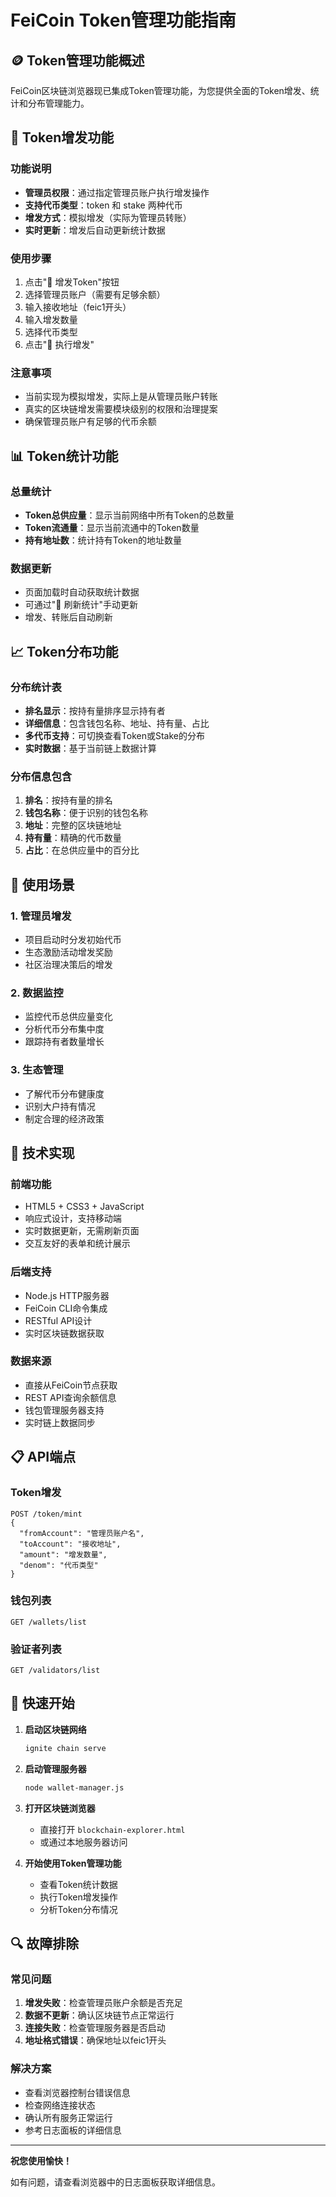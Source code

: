# FeiCoin Token管理功能指南

## 🪙 Token管理功能概述

FeiCoin区块链浏览器现已集成Token管理功能，为您提供全面的Token增发、统计和分布管理能力。

## 🔨 Token增发功能

### 功能说明
- **管理员权限**：通过指定管理员账户执行增发操作
- **支持代币类型**：token 和 stake 两种代币
- **增发方式**：模拟增发（实际为管理员转账）
- **实时更新**：增发后自动更新统计数据

### 使用步骤
1. 点击"🔨 增发Token"按钮
2. 选择管理员账户（需要有足够余额）
3. 输入接收地址（feic1开头）
4. 输入增发数量
5. 选择代币类型
6. 点击"🔨 执行增发"

### 注意事项
- 当前实现为模拟增发，实际上是从管理员账户转账
- 真实的区块链增发需要模块级别的权限和治理提案
- 确保管理员账户有足够的代币余额

## 📊 Token统计功能

### 总量统计
- **Token总供应量**：显示当前网络中所有Token的总数量
- **Token流通量**：显示当前流通中的Token数量
- **持有地址数**：统计持有Token的地址数量

### 数据更新
- 页面加载时自动获取统计数据
- 可通过"🔄 刷新统计"手动更新
- 增发、转账后自动刷新

## 📈 Token分布功能

### 分布统计表
- **排名显示**：按持有量排序显示持有者
- **详细信息**：包含钱包名称、地址、持有量、占比
- **多代币支持**：可切换查看Token或Stake的分布
- **实时数据**：基于当前链上数据计算

### 分布信息包含
1. **排名**：按持有量的排名
2. **钱包名称**：便于识别的钱包名称
3. **地址**：完整的区块链地址
4. **持有量**：精确的代币数量
5. **占比**：在总供应量中的百分比

## 🎯 使用场景

### 1. 管理员增发
- 项目启动时分发初始代币
- 生态激励活动增发奖励
- 社区治理决策后的增发

### 2. 数据监控
- 监控代币总供应量变化
- 分析代币分布集中度
- 跟踪持有者数量增长

### 3. 生态管理
- 了解代币分布健康度
- 识别大户持有情况
- 制定合理的经济政策

## 🔧 技术实现

### 前端功能
- HTML5 + CSS3 + JavaScript
- 响应式设计，支持移动端
- 实时数据更新，无需刷新页面
- 交互友好的表单和统计展示

### 后端支持
- Node.js HTTP服务器
- FeiCoin CLI命令集成
- RESTful API设计
- 实时区块链数据获取

### 数据来源
- 直接从FeiCoin节点获取
- REST API查询余额信息
- 钱包管理服务器支持
- 实时链上数据同步

## 📋 API端点

### Token增发
```
POST /token/mint
{
  "fromAccount": "管理员账户名",
  "toAccount": "接收地址",
  "amount": "增发数量",
  "denom": "代币类型"
}
```

### 钱包列表
```
GET /wallets/list
```

### 验证者列表
```
GET /validators/list
```

## 🚀 快速开始

1. **启动区块链网络**
   ```bash
   ignite chain serve
   ```

2. **启动管理服务器**
   ```bash
   node wallet-manager.js
   ```

3. **打开区块链浏览器**
   - 直接打开 `blockchain-explorer.html`
   - 或通过本地服务器访问

4. **开始使用Token管理功能**
   - 查看Token统计数据
   - 执行Token增发操作
   - 分析Token分布情况

## 🔍 故障排除

### 常见问题
1. **增发失败**：检查管理员账户余额是否充足
2. **数据不更新**：确认区块链节点正常运行
3. **连接失败**：检查管理服务器是否启动
4. **地址格式错误**：确保地址以feic1开头

### 解决方案
- 查看浏览器控制台错误信息
- 检查网络连接状态
- 确认所有服务正常运行
- 参考日志面板的详细信息

---

**祝您使用愉快！**

如有问题，请查看浏览器中的日志面板获取详细信息。
